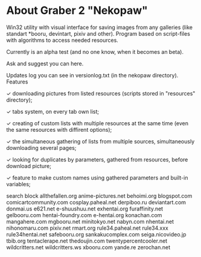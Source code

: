 # About Graber 2 "Nekopaw"


Win32 utility with visual interface for saving images from any galleries (like standart *booru, devintart, pixiv and other). Program based on script-files with algorithms to access needed resources.

Currently is an alpha test (and no one know, when it becomes an beta).

Ask and suggest you can here.

Updates log you can see in versionlog.txt (in the nekopaw directory).
Features

✓ downloading pictures from listed resources (scripts stored in "resources" directory);

✓ tabs system, on every tab own list;

✓ creating of custom lists with multiple resources at the same time (even the same resources with diffirent options);

✓ the simultaneous gathering of lists from multiple sources, simultaneously downloading several pages;

✓ looking for duplicates by parameters, gathered from resources, before download picture;

✓ feature to make custom names using gathered parameters and built-in variables;


search block
allthefallen.org anime-pictures.net behoimi.org blogspot.com comicartcommunity.com cosplay.paheal.net derpiboo.ru deviantart.com donmai.us e621.net e-shuushuu.net exhentai.org furaffinity.net gelbooru.com hentai-foundry.com e-hentai.org konachan.com mangahere.com mgbooru.net minitokyo.net nabyn.com nhentai.net nihonomaru.com pixiv.net rmart.org rule34.paheal.net rule34.xxx rule34hentai.net safebooru.org sankakucomplex.com seiga.nicovideo.jp tbib.org tentaclerape.net thedoujin.com twentypercentcooler.net wildcritters.net wildcritters.ws xbooru.com yande.re zerochan.net 

